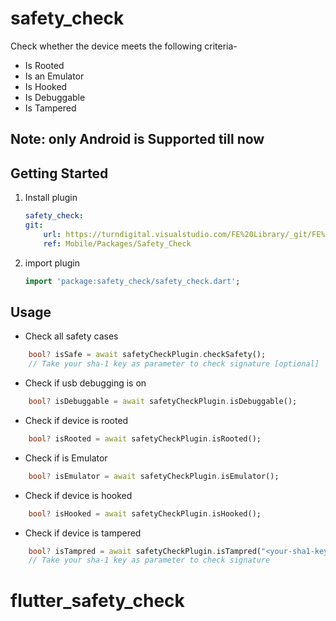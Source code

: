 # safety_check

Check whether the device meets the following criteria-

- Is Rooted
- Is an Emulator
- Is Hooked
- Is Debuggable
- Is Tampered

## Note: only Android is Supported till now

## Getting Started

1. Install plugin

    ```yaml
    safety_check:
    git:
        url: https://turndigital.visualstudio.com/FE%20Library/_git/FE%20Library  
        ref: Mobile/Packages/Safety_Check
    ```

2. import plugin

    ```dart
    import 'package:safety_check/safety_check.dart';
    ```

## Usage

- Check all safety cases

```dart
    bool? isSafe = await safetyCheckPlugin.checkSafety();
    // Take your sha-1 key as parameter to check signature [optional]
```

- Check if usb debugging is on

```dart
    bool? isDebuggable = await safetyCheckPlugin.isDebuggable();
```

- Check if device is rooted

```dart
    bool? isRooted = await safetyCheckPlugin.isRooted();
```

- Check if is Emulator

```dart
    bool? isEmulator = await safetyCheckPlugin.isEmulator();
```

- Check if device is hooked

```dart
    bool? isHooked = await safetyCheckPlugin.isHooked();
```

- Check if device is tampered

```dart
    bool? isTampred = await safetyCheckPlugin.isTampred("<your-sha1-key>");
    // Take your sha-1 key as parameter to check signature
```
# flutter_safety_check

